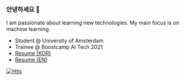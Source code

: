 ### 안녕하세요 👋  
I am passionate about learning new technologies. My main focus is on machine learning.  
- Student @ University of Amsterdam  
- Trainee @ Boostcamp AI Tech 2021  
- [Resume (KOR)](https://www.notion.so/Resume-c1601344581d4dc6b74c635e9bd251af)
- [Resume (EN)](https://drive.google.com/file/d/1164lOj1MMd94_mWkuY7BDlZKzl7z3glg/view?usp=sharing)  
  
    
    
[![Hits](https://hits.seeyoufarm.com/api/count/incr/badge.svg?url=https%3A%2F%2Fgithub.com%2Fseungwoo-h&count_bg=%2379C83D&title_bg=%23555555&icon=&icon_color=%23E7E7E7&title=hits&edge_flat=true)](https://hits.seeyoufarm.com)
